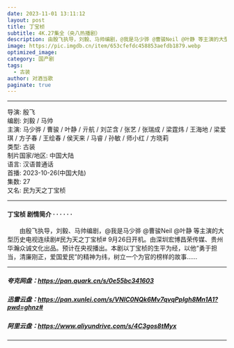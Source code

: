 ```yaml
---
date: 2023-11-01 13:11:12
layout: post
title: 丁宝桢
subtitle: 4K.27集全（央八热播剧）
description: 由殷飞执导，刘毅、马帅编剧，@我是马少骅 @曹骏Neil @叶静 等主演的大型历史电视连续剧#民为天之丁宝桢# 9月26日开机。由深圳宏博昌荣传媒、贵州华瀚众诚文化出品.....
image: https://pic.imgdb.cn/item/653cfefdc458853aefdb1879.webp
optimized_image: 
category: 国产剧
tags:
  - 古装
author: 对酒当歌
paginate: true
---
```


---

导演: 殷飞  
编剧: 刘毅 / 马帅  
主演: 马少骅 / 曹骏 / 叶静 / 亓航 / 刘芷含 / 张艺 / 张瑞成 / 梁霆炜 / 王海地 / 梁爱琪 / 方子春 / 王绘春 / 侯天来 / 马睿 / 孙敏 / 师小红 / 方晓莉  
类型: 古装  
制片国家/地区: 中国大陆  
语言: 汉语普通话  
首播: 2023-10-26(中国大陆)  
集数: 27  
又名: 民为天之丁宝桢  

---

#### 丁宝桢 剧情简介 · · · · · ·

　　由殷飞执导，刘毅、马帅编剧，@我是马少骅 @曹骏Neil @叶静 等主演的大型历史电视连续剧#民为天之丁宝桢# 9月26日开机。由深圳宏博昌荣传媒、贵州华瀚众诚文化出品。预计在央视播出。本剧以丁宝桢的生平为经，以他“勇于担当，清廉刚正，爱国爱民”的精神为纬，树立一个为官的榜样的故事……

---

##### 夸克网盘：<https://pan.quark.cn/s/0e55bc341603>

##### 迅雷云盘：<https://pan.xunlei.com/s/VNlC0NQk6Mv7qvqPpIgh8Mn1A1?pwd=ghnz#>

##### 阿里云盘：<https://www.aliyundrive.com/s/4C3gos8tMyx>

---
